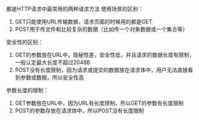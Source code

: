都是HTTP请求中最常用的两种请求方法
使用场景的区别：

1. GET只能使用URL传输数据，请求页面的时候用的都是GET
2. POST用于传文件和比较复杂的数据（比如传一个对象数据或一个集合等）

安全性的区别：

1. GET的参数放在URL中，隐秘性差，安全性低，并且请求的数据长度有限制，一般认定最大长度不超过2048B
2. POST没有长度限制，因为请求或提交的数据放在请求体中，用户无法直接看到参数或数据，所以安全性高

参数长度的限制：

1. GET参数放在URL中，因为URL有长度限制，所以GET的参数有长度限制
2. POST的参数存放在请求体中，所以POST没有长度限制


